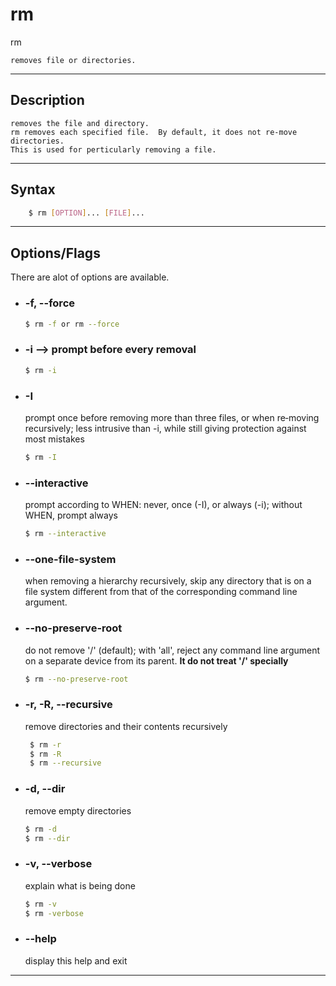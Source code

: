 # rm
rm

    removes file or directories.
---

## Description
    removes the file and directory.
    rm removes each specified file.  By default, it does not re‐move directories.
    This is used for perticularly removing a file.

---

## Syntax
```bash
    $ rm [OPTION]... [FILE]...
```

---

## Options/Flags
There are alot of options are available.
- ### -f, --force
    ```bash
    $ rm -f or rm --force
    ```
- ### -i --> prompt before every removal
    ```bash
    $ rm -i
    ```
- ### -I 
    prompt once before removing more than three files, or  when  re‐moving  recursively;  less intrusive than -i, while still giving protection against most mistakes
    ```bash
    $ rm -I
    ```
- ### --interactive
    prompt according to WHEN: never,  once  (-I),  or  always  (-i);
    without WHEN, prompt always
    ```bash
    $ rm --interactive
    ```
- ### --one-file-system
    when  removing  a hierarchy recursively, skip any directory that is on a file system different from  that  of  the  corresponding command line argument.

- ### --no-preserve-root
    do not remove '/' (default); with 'all', reject any command line argument on a separate device from its parent.
    **It do not treat '/' specially**
     ```bash
     $ rm --no-preserve-root
     ```
- ### -r, -R, --recursive
    remove directories and their contents recursively
    ```bash
     $ rm -r
     $ rm -R
     $ rm --recursive 
     ```
- ### -d, --dir
    remove empty directories
    ```bash
    $ rm -d
    $ rm --dir
    ``` 
- ### -v, --verbose
    explain what is being done
    ```bash
    $ rm -v
    $ rm -verbose
    ```
- ### --help
    display this help and exit
---


